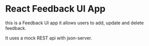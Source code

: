 # React Feedback UI App

this is a Feedback UI app it allows users to add, update and delete feedback.

It uses a mock REST api with json-server.
